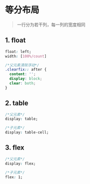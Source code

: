 # 等分布局

> 一行分为若干列，每一列的宽度相同

## 1. float

```css
float: left;
width: [100%/count]

/*父元素清除浮动*/
.clearfix:: after {
  content: '';
  display: block;
  clear: both; 
}
```

## 2. table

```css
/*父元素*/
display: table;

/*子元素*/
display: table-cell;
```

## 3. flex

````css
/*父元素*/
display: flex;

/*子元素*/
flex: 1;
````

